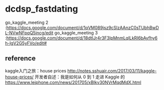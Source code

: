 # dcdsp_fastdating

go_kaggle_meeting 2 :https://docs.google.com/document/d/1qVM089jsz9cSlzAAnzC0sTUbhBwDL-NVwNFpqQ5incg/edit
go_kaggle_meeting 3 :https://docs.google.com/document/d/18dtIJr4r3F3lpMnmLqlLkRI6bAyfhy6h-lgV2G5yFVo/edit#

## reference 
kaggle入门之旅：house prices http://notes.sshuair.com/2017/03/11/kaggle-house-prices/
开发者自述：我是如何从 0 到 1 走进 Kaggle 的 https://www.leiphone.com/news/201705/xBIkv30NVrMqdMdX.html

